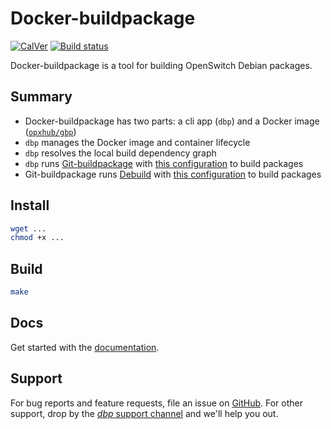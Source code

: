 # Docker-buildpackage
[![CalVer](https://img.shields.io/badge/calver-YY.0M.MICRO-blue.svg)](https://pypi.org/project/dbp/)
[![Build status](https://badge.buildkite.com/1767c846c36bcae205347eb72a5396be1474608249b0849f16.svg)](https://buildkite.com/opx/opx-infra-dbp)

Docker-buildpackage is a tool for building OpenSwitch Debian packages.

## Summary
* Docker-buildpackage has two parts: a cli app (`dbp`) and a Docker image ([`opxhub/gbp`](https://github.com/opx-infra/gbp-docker))
* `dbp` manages the Docker image and container lifecycle
* `dbp` resolves the local build dependency graph
* `dbp` runs [Git-buildpackage](https://honk.sigxcpu.org/piki/projects/git-buildpackage/) with [this configuration](https://github.com/opx-infra/gbp-docker/blob/master/assets/gbp.conf) to build packages
* Git-buildpackage runs [Debuild](https://manpages.debian.org/stretch/devscripts/debuild.1.en.html) with [this configuration](https://github.com/opx-infra/gbp-docker/blob/master/assets/devscripts) to build packages

## Install
```bash
wget ...
chmod +x ...
```

## Build
```bash
make
```

## Docs
Get started with the [documentation](https://opx-infra.github.io/dbp/).

## Support
For bug reports and feature requests, file an issue on [GitHub](https://github.com/opx-infra/dbp/issues/new/choose). For other support, drop by the [*dbp* support channel](https://chat.openswitch.net/channel/dbp) and we'll help you out.
